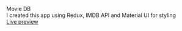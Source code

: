 Movie DB <br>
I created this app using Redux, IMDB API and Material UI for styling<br>
<a href="https://636ec13e524c8f47c2e08a74--silly-marigold-baf7de.netlify.app/"> Live preview </a>
